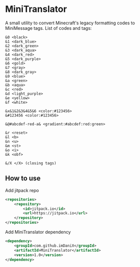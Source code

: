 # MiniTranslator
A small utility to convert Minecraft's legacy formatting codes to MiniMessage tags.
List of codes and tags:
```
&0 <black>
&1 <dark_blue>
&2 <dark_green>
&3 <dark_aqua>
&4 <dark_red>
&5 <dark_purple>
&6 <gold>
&7 <gray>
&8 <dark_gray>
&9 <blue>
&a <green>
&b <aqua>
&c <red>
&d <light_purple>
&e <yellow>
&f <white>

&x&1&2&3&4&5&6 <color:#123456>
&#123456 <color:#123456>

&@#abcdef-red-a& <gradient:#abcdef:red:green>

&r <reset>
&l <b>
&n <u>
&m <st>
&o <i>
&k <obf>

&/X </X> (closing tags)
```
## How to use
Add jitpack repo
```xml
<repositories>
    <repository>
        <id>jitpack.io</id>
        <url>https://jitpack.io</url>
    </repository>
</repositories>
```
Add MiniTranslator dependency
```xml
<dependency>
    <groupId>com.github.imDaniX</groupId>
    <artifactId>MiniTranslator</artifactId>
    <version>1.0</version>
</dependency>
```